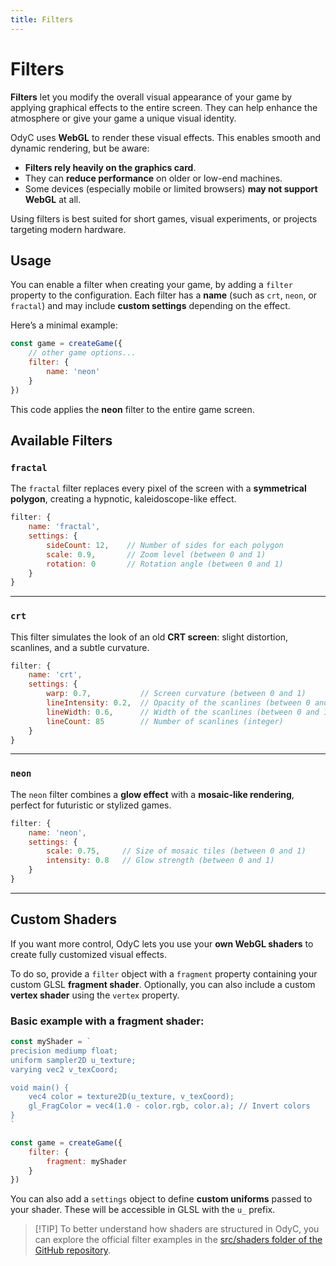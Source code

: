 ```yaml
---
title: Filters
---
```


# Filters

**Filters** let you modify the overall visual appearance of your game by applying graphical effects to the entire screen. They can help enhance the atmosphere or give your game a unique visual identity.

OdyC uses **WebGL** to render these visual effects. This enables smooth and dynamic rendering, but be aware:

- **Filters rely heavily on the graphics card**.
- They can **reduce performance** on older or low-end machines.
- Some devices (especially mobile or limited browsers) **may not support WebGL** at all.

Using filters is best suited for short games, visual experiments, or projects targeting modern hardware.

## Usage

You can enable a filter when creating your game, by adding a `filter` property to the configuration. Each filter has a **name** (such as `crt`, `neon`, or `fractal`) and may include **custom settings** depending on the effect.

Here’s a minimal example:

```js
const game = createGame({
	// other game options...
	filter: {
		name: 'neon'
	}
})
```

This code applies the **neon** filter to the entire game screen.

## Available Filters

### `fractal`

The `fractal` filter replaces every pixel of the screen with a **symmetrical polygon**, creating a hypnotic, kaleidoscope-like effect.

```js
filter: {
	name: 'fractal',
	settings: {
		sideCount: 12,    // Number of sides for each polygon
		scale: 0.9,       // Zoom level (between 0 and 1)
		rotation: 0       // Rotation angle (between 0 and 1)
	}
}
```

---

### `crt`

This filter simulates the look of an old **CRT screen**: slight distortion, scanlines, and a subtle curvature.

```js
filter: {
	name: 'crt',
	settings: {
		warp: 0.7,           // Screen curvature (between 0 and 1)
		lineIntensity: 0.2,  // Opacity of the scanlines (between 0 and 1)
		lineWidth: 0.6,      // Width of the scanlines (between 0 and 1)
		lineCount: 85        // Number of scanlines (integer)
	}
}
```

---

### `neon`

The `neon` filter combines a **glow effect** with a **mosaic-like rendering**, perfect for futuristic or stylized games.

```js
filter: {
	name: 'neon',
	settings: {
		scale: 0.75,     // Size of mosaic tiles (between 0 and 1)
		intensity: 0.8   // Glow strength (between 0 and 1)
	}
}
```

---

## Custom Shaders

If you want more control, OdyC lets you use your **own WebGL shaders** to create fully customized visual effects.

To do so, provide a `filter` object with a `fragment` property containing your custom GLSL **fragment shader**.
Optionally, you can also include a custom **vertex shader** using the `vertex` property.

### Basic example with a fragment shader:

```js
const myShader = `
precision mediump float;
uniform sampler2D u_texture;
varying vec2 v_texCoord;

void main() {
	vec4 color = texture2D(u_texture, v_texCoord);
	gl_FragColor = vec4(1.0 - color.rgb, color.a); // Invert colors
}
`

const game = createGame({
	filter: {
		fragment: myShader
	}
})
```

You can also add a `settings` object to define **custom uniforms** passed to your shader. These will be accessible in GLSL with the `u_` prefix.

> \[!TIP]
> To better understand how shaders are structured in OdyC, you can explore the official filter examples in the [src/shaders folder of the GitHub repository](https://github.com/achtaitaipai/odyc/tree/main/src/shaders).
